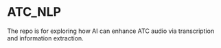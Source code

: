 # ATC_NLP
The repo is for exploring how AI can enhance ATC audio via transcription and information extraction.
